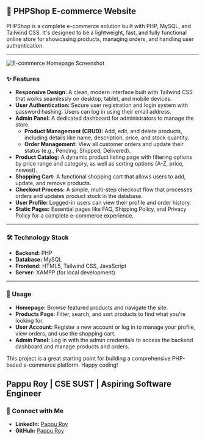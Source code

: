 ## 🚀 PHPShop E-commerce Website

PHPShop is a complete e-commerce solution built with PHP, MySQL, and Tailwind CSS. It's designed to be a lightweight, fast, and fully functional online store for showcasing products, managing orders, and handling user authentication.

-----

![E-commerce Homepage Screenshot](<img width="1890" height="869" alt="image" src="https://github.com/user-attachments/assets/4494becc-5313-4e79-be24-380620c5ee4b" />
)

### ✨ Features

  * **Responsive Design:** A clean, modern interface built with Tailwind CSS that works seamlessly on desktop, tablet, and mobile devices.
  * **User Authentication:** Secure user registration and login system with password hashing. Users can log in using their email address.
  * **Admin Panel:** A dedicated dashboard for administrators to manage the store.
      * **Product Management (CRUD):** Add, edit, and delete products, including details like name, description, price, and stock quantity.
      * **Order Management:** View all customer orders and update their status (e.g., Pending, Shipped, Delivered).
  * **Product Catalog:** A dynamic product listing page with filtering options by price range and category, as well as sorting options (A-Z, price, newest).
  * **Shopping Cart:** A functional shopping cart that allows users to add, update, and remove products.
  * **Checkout Process:** A simple, multi-step checkout flow that processes orders and updates product stock in the database.
  * **User Profile:** Logged-in users can view their profile and order history.
  * **Static Pages:** Essential pages like FAQ, Shipping Policy, and Privacy Policy for a complete e-commerce experience.

-----

### 🛠️ Technology Stack

  * **Backend:** PHP
  * **Database:** MySQL
  * **Frontend:** HTML5, Tailwind CSS, JavaScript
  * **Server:** XAMPP (for local development)

-----

### 🚀 Usage

  * **Homepage:** Browse featured products and navigate the site.
  * **Products Page:** Filter, search, and sort products to find what you're looking for.
  * **User Account:** Register a new account or log in to manage your profile, view orders, and use the shopping cart.
  * **Admin Panel:** Log in with the admin credentials to access the backend dashboard and manage products and orders.

This project is a great starting point for building a comprehensive PHP-based e-commerce platform. Happy coding\!

Pappu Roy | CSE SUST | Aspiring Software Engineer
---

### 🤝 Connect with Me

* **LinkedIn:** <a href="https://www.linkedin.com/in/pappu-roy-6526192a1/" target="_blank">Pappu Roy</a>
* **GitHub:** <a href="https://github.com/Pappu-Roy" target="_blank">Pappu Roy</a>
